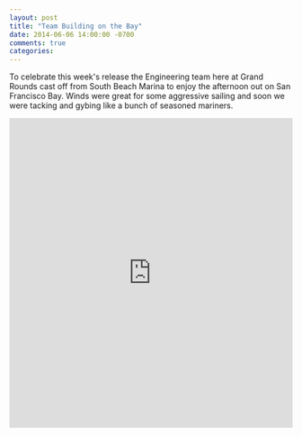 ```yaml
---
layout: post
title: "Team Building on the Bay"
date: 2014-06-06 14:00:00 -0700
comments: true
categories:
---
```


To celebrate this week's release the Engineering team here at Grand Rounds cast off from South Beach Marina to
enjoy the afternoon out on San Francisco Bay.  Winds were great for some aggressive sailing and soon
we were tacking and gybing like a bunch of seasoned mariners.

<iframe class="imgur-album" width="100%" height="550" frameborder="0" src="http://imgur.com/a/44QpN/embed"></iframe>